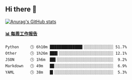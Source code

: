 ## Hi there 👋

[![Anurag's GitHub stats](https://github-readme-stats-orilights.vercel.app/api?username=orilights)](https://github.com/anuraghazra/github-readme-stats)

<!--
**OriLight152/OriLight152** is a ✨ _special_ ✨ repository because its `README.md` (this file) appears on your GitHub profile.

Here are some ideas to get you started:

- 🔭 I’m currently working on ...
- 🌱 I’m currently learning ...
- 👯 I’m looking to collaborate on ...
- 🤔 I’m looking for help with ...
- 💬 Ask me about ...
- 📫 How to reach me: ...
- 😄 Pronouns: ...
- ⚡ Fun fact: ...
-->

<!-- waka-box start -->
#### <a href="https://gist.github.com/92c8d5b388768c10efcba86e82b7c4fb" target="_blank">📊 每周工作报告</a>
```text
Python     🕓 6h10m ██████████████▍░░░░░░░░░░░░░ 51.7%
Other      🕓 1h26m ███▍░░░░░░░░░░░░░░░░░░░░░░░░ 12.1%
JSON       🕓 1h6m  ██▌░░░░░░░░░░░░░░░░░░░░░░░░░  9.2%
Markdown   🕓 49m   █▉░░░░░░░░░░░░░░░░░░░░░░░░░░  6.9%
YAML       🕓 38m   █▍░░░░░░░░░░░░░░░░░░░░░░░░░░  5.3%
```
<!-- Powered by https://github.com/journey-ad/waka-box-go . -->
<!-- waka-box end -->
